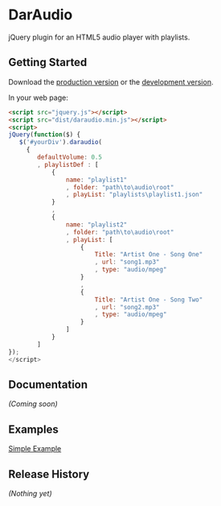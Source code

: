 # DarAudio

jQuery plugin for an HTML5 audio player with playlists.

## Getting Started
Download the [production version][min] or the [development version][max].

[min]: https://raw.github.com/darrenmce/dar-audio/master/dist/daraudio.min.js
[max]: https://raw.github.com/darrenmce/dar-audio/master/dist/daraudio.js

In your web page:

```html
<script src="jquery.js"></script>
<script src="dist/daraudio.min.js"></script>
<script>
jQuery(function($) {
   $('#yourDiv').daraudio(
     {
        defaultVolume: 0.5
        , playlistDef : [
            {
                name: "playlist1"
                , folder: "path\to\audio\root"
                , playList: "playlists\playlist1.json"
            }
            ,
            {
                name: "playlist2"
                , folder: "path\to\audio\root"
                , playList: [
                    {
                        Title: "Artist One - Song One"
                        , url: "song1.mp3"
                        , type: "audio/mpeg"
                    }
                    ,
                    {
                        Title: "Artist One - Song Two"
                        , url: "song2.mp3"
                        , type: "audio/mpeg"
                    }
                ]
            }
        ]
});
</script>
```

## Documentation
_(Coming soon)_

## Examples
[Simple Example][darmce]

[darmce]: http://www.darmce.com/sites/dar-audio/examples/example.html

## Release History
_(Nothing yet)_
